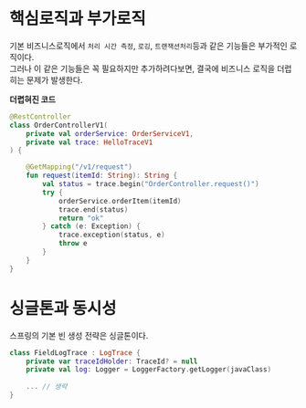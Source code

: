 # 핵심로직과 부가로직 

기본 비즈니스로직에서 `처리 시간 측정`, `로깅`, `트랜잭션처리`등과 같은 기능들은 부가적인 로직이다.       
그러나 이 같은 기능들은 꼭 필요하지만 추가하려다보면, 결국에 비즈니스 로직을 더럽히는 문제가 발생한다.    
    
**더렵혀진 코드**   
```kt
@RestController
class OrderControllerV1(
    private val orderService: OrderServiceV1,
    private val trace: HelloTraceV1
) {

    @GetMapping("/v1/request")
    fun request(itemId: String): String {
        val status = trace.begin("OrderController.request()")
        try {
            orderService.orderItem(itemId)
            trace.end(status)
            return "ok"
        } catch (e: Exception) {
            trace.exception(status, e)
            throw e
        }
    }
}
```



  
  






# 싱글톤과 동시성 

스프링의 기본 빈 생성 전략은 싱글톤이다.   


```kt
class FieldLogTrace : LogTrace {
    private var traceIdHolder: TraceId? = null
    private val log: Logger = LoggerFactory.getLogger(javaClass)
    
    ... // 생략 
}
```

